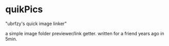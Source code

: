 quikPics
========

"ubrfzy's quick image linker"

a simple image folder previewer/link getter.
written for a friend years ago in 5min.
